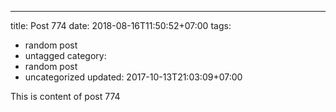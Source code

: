 ---
title: Post 774
date: 2018-08-16T11:50:52+07:00
tags:
  - random post
  - untagged
category:
  - random post
  - uncategorized
updated: 2017-10-13T21:03:09+07:00

This is content of post 774